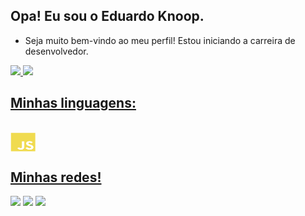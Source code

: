 ## Opa! Eu sou o Eduardo Knoop.
- Seja muito bem-vindo ao meu perfil! Estou iniciando a carreira de desenvolvedor.

<div>
<a href="https://github.com/eduardoknoop">
<img loading="lazy" height="180em" src="https://github-readme-stats.vercel.app/api/top-langs/?username=eduardoknoop&layout=compact&langs_count=7&theme=github_dark"/>
<img loading="lazy" height="180em" src="https://github-readme-stats.vercel.app/api?username=eduardoknoop&show_icons=true&theme=github_dark&include_all_commits=true&count_private=true"/>
</div>

## Minhas linguagens:
<div style="display: inline_block"><br>
  <img align="center" alt="Rafa-Js" height="30" width="40" src="https://raw.githubusercontent.com/devicons/devicon/master/icons/javascript/javascript-plain.svg">
</div>



## Minhas redes!
<div>
<a href="https://instagram.com/eduardoo.skps" target="_blank"><img loading="lazy" src="https://img.shields.io/badge/-Instagram-%23E4405F?style=for-the-badge&logo=instagram&logoColor=white" target="_blank"></a>
<a href = "mailto:contato@eduardoo.knoop"><img loading="lazy" src="https://img.shields.io/badge/Gmail-D14836?style=for-the-badge&logo=gmail&logoColor=white" target="_blank"></a>
 <a href="https://www.linkedin.com/in/eduardo-knoop-36b172367" target="_blank"><img src="https://img.shields.io/badge/-LinkedIn-%230077B5?style=for-the-badge&logo=linkedin&logoColor=white" target="_blank"></a> 
  
</div>


